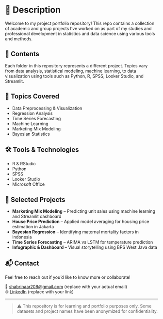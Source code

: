 # 📁 Description

Welcome to my project portfolio repository! This repo contains a collection of academic and group projects I’ve worked on as part of my studies and professional development in statistics and data science using various tools and methods.

## 📌 Contents

Each folder in this repository represents a different project. Topics vary from data analysis, statistical modeling, machine learning, to data visualization using tools such as Python, R, SPSS, Looker Studio, and Streamlit.

## 🧠 Topics Covered

- Data Preprocessing & Visualization  
- Regression Analysis  
- Time Series Forecasting  
- Machine Learning  
- Marketing Mix Modeling  
- Bayesian Statistics

## 🛠 Tools & Technologies

- R & RStudio
- Python  
- SPSS  
- Looker Studio  
- Microsoft Office

## 📄 Selected Projects

- **Marketing Mix Modeling** – Predicting unit sales using machine learning and Streamlit dashboard  
- **House Price Prediction** – Applied model averaging for housing price estimation in Jakarta  
- **Bayesian Regression** – Identifying maternal mortality factors in Indonesia  
- **Time Series Forecasting** – ARIMA vs LSTM for temperature prediction  
- **Infographic & Dashboard** – Visual storytelling using BPS West Java data  

## 📬 Contact

Feel free to reach out if you’d like to know more or collaborate!

📧 shabrinaar208@gmail.com (replace with your actual email)  
🌐 [LinkedIn](https://www.linkedin.com/in/shabrinasar) (replace with your link)

---

> ⚠️ This repository is for learning and portfolio purposes only. Some datasets and project names have been anonymized for confidentiality.
